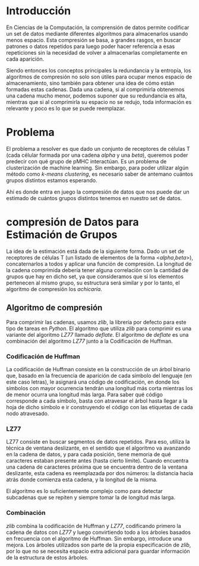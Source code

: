# Introducción

En Ciencias de la Computación, la comprensión de datos permite codificar un set de datos mediante diferentes algoritmos para almacenarlos usando menos espacio. Esta compresión se basa, a grandes rasgos, en buscar patrones o datos repetidos para luego poder hacer referencia a esas repeticiones sin la necesidad de volver a almacenarlas completamente en cada aparición.

Siendo entonces los conceptos principales la redundancia y la entropía, los algoritmos de compresión no solo son útiles para ocupar menos espacio de almacenamiento, sino también para obtener una idea de cómo están formadas estas cadenas. Dada una cadena, si al comprimirla obtenemos una cadena mucho menor, podemos suponer que su redundancia es alta, mientras que si al comprimirla su espacio no se redujo, toda información es relevante y poco es lo que se puede reemplazar.

# Problema

El problema a resolver es que dado un conjunto de receptores de células T (cada célular formada por una cadena _alpha_ y una _beta_), queremos poder predecir con qué grupo de pMHC interactúan. Es un problema de clusterización de machine learning. Sin embargo, para poder utilizar algún método como _k-means clustering_, es necesario saber de antemano cuántos grupos distintos estamos esperando.

Ahí es donde entra en juego la compresión de datos que nos puede dar un estimado de cuántos grupos distintos tenemos en nuestro set de datos. 

# compresión de Datos para Estimación de Grupos

La idea de la estimación está dada de la siguiente forma. Dado un set de receptores de células T (un listado de elementos de la forma <_alpha_,_beta_>), concaternarlos a todos y aplicar una función de compresión. La longitud de la cadena comprimida debería tener alguna correlación con la cantidad de grupos que hay en dicho set, ya que consideramos que si los elementos pertenecen al mismo grupo, su estructura será similar y por lo tanto, el algoritmo de compresión los _achicaría_.

## Algoritmo de compresión

Para comprimir las cadenas, usamos _zlib_, la librería por defecto para este tipo de tareas en _Python_. El algoritmo que utiliza _zlib_ para comprimir es una variante del algoritmo _LZ77_ llamado _deflate_. El algoritmo de _deflate_ es una combinación del algoritmo _LZ77_ junto a la Codificación de Huffman.

### Codificación de Huffman

La codificación de Huffman consiste en la construcción de un árbol binario que, basado en la frecuencia de aparición de cada símbolo del lenguaje (en este caso letras), le asignará una código de codificación, en donde los símbolos con mayor ocurrencia tendrán una longitud más corta mientras los de menor ocurra una longitud más larga. Para saber qué código corresponde a cada símbolo, basta con atravesar el árbol hasta llegar a la hoja de dicho símbolo e ir construyendo el código con las etiquetas de cada nodo atravesado.

### LZ77

LZ77 consiste en buscar segmentos de datos repetidos. Para eso, utiliza la técnica de ventana deslizante, en el sentido que el algoritmo va avanzando en la cadena de datos, y para cada posición, tiene memoria de qué caracteres estaban presente antes (hasta cierto límite). Cuando encuentra una cadena de caracteres próxima que se encuentra dentro de la ventana deslizante, esta cadena es reemplazada por dos números: la distancia hacia atrás donde comienza esta cadena, y la longitud de la misma. 

El algoritmo es lo suficientemente complejo como para detectar subcadenas que se repiten y siempre tomar la de longitud más larga.

### Combinación

_zlib_ combina la codificación de Huffman y _LZ77_, codificando primero la cadena de datos con _LZ77_ y luego convirtiendo todo a los árboles basados en frecuencia con el algoritmo de Huffman. Sin embargo, introduce una mejora. Los árboles utilizados son parte de la propia especificación de _zlib_, por lo que no se necesita espacio extra adicional para guardar información de la estructura de estos árboles.


